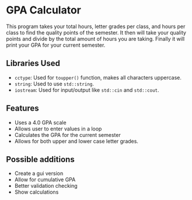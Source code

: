 # GPA Calculator

This program takes your total hours, letter grades per class, and hours per class to find the quality points of
the semester. It then will take your quality points and divide by the total amount of hours you are taking. Finally it will
print your GPA for your current semester.

## Libraries Used

- `cctype`: Used for `toupper()` function, makes all characters uppercase.
- `string`: Used to use `std::string`.
- `iostream`: Used for input/output like `std::cin` and `std::cout`.

## Features

- Uses a 4.0 GPA scale
- Allows user to enter values in a loop
- Calculates the GPA for the current semester
- Allows for both upper and lower case letter grades.

## Possible additions

- Create a gui version
- Allow for cumulative GPA
- Better validation checking
- Show calculations

